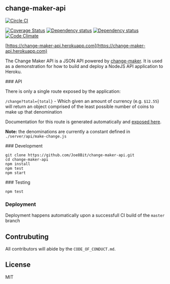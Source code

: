 ## change-maker-api


[![Circle CI](https://circleci.com/gh/Joe8Bit/change-maker-api.svg?style=svg)](https://circleci.com/gh/Joe8Bit/change-maker-api)

[![Coverage Status](https://coveralls.io/repos/github/Joe8Bit/change-maker-api/badge.svg?branch=master)](https://coveralls.io/github/Joe8Bit/change-maker-api?branch=master)
[![Dependency status](https://david-dm.org/joe8bit/change-maker-api.svg)](https://david-dm.org/Joe8bit/change-maker-api)
[![Dependency status](https://david-dm.org/Joe8bit/change-maker-api/dev-status.svg)](https://david-dm.org/Joe8bit/change-maker-api#info=devDependencies&view=table)
[![Code Climate](https://codeclimate.com/github/Joe8Bit/change-maker-api/badges/gpa.svg)](https://codeclimate.com/github/Joe8Bit/change-maker-api)

[https://change-maker-api.herokuapp.com](https://change-maker-api.herokuapp.com)

The Change Maker API is a JSON API powered by [change-maker](https://github.com/Joe8Bit/change-maker). It is used as a demonstration for how to build and deploy a NodeJS API application to Heroku.

### API

There is only a single route exposed by the application:

`/change?total={total}` - Which given an amount of currency (e.g. `$12.55`) will return an object comprised of the least possible number of coins to make up that denomination

Documentation for this route is generated automatically and [exposed here](https://change-maker-api.herokuapp.com/documentation).

**Note:** the denominations are currently a constant defined in `./server/api/make-change.js`


### Development

```
git clone https://github.com/Joe8Bit/change-maker-api.git
cd change-maker-api
npm install
npm test
npm start
```

### Testing

```
npm test
```

### Deployment
Deployment happens automatically upon a successfull CI build of the `master` branch

## Contrubuting

All contributors will abide by the `CODE_OF_CONDUCT.md`.

## License

MIT
